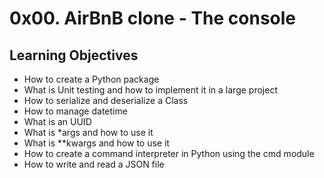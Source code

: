 <h1>0x00. AirBnB clone - The console</h1>
<h2>Learning Objectives</h2>
<ul>
<li>How to create a Python package</li>
<li>What is Unit testing and how to implement it in a large project</li>
<li>How to serialize and deserialize a Class</li>
<li>How to manage datetime</li>
<li>What is an UUID</li>
<li>What is *args and how to use it</li>
<li>What is **kwargs and how to use it</li>
<li>How to create a command interpreter in Python using the cmd module</li>
<li>How to write and read a JSON file</li>
</ul>
